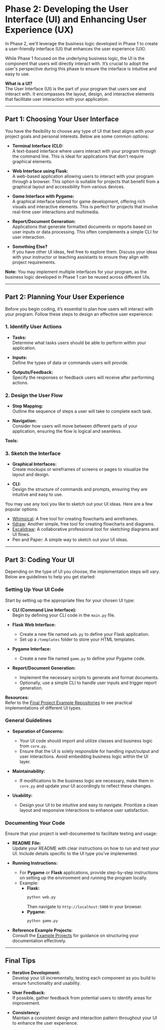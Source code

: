 # Phase 2: Developing the User Interface (UI) and Enhancing User Experience (UX)

In Phase 2, we'll leverage the business logic developed in Phase 1 to create a user-friendly interface (UI) that enhances the user experience (UX).

While Phase 1 focused on the underlying business logic, the UI is the component that users will directly interact with. It’s crucial to adopt the user's perspective during this phase to ensure the interface is intuitive and easy to use.

**What is a UI?**  
The User Interface (UI) is the part of your program that users see and interact with. It encompasses the layout, design, and interactive elements that facilitate user interaction with your application.

---

## Part 1: Choosing Your User Interface

You have the flexibility to choose any type of UI that best aligns with your project goals and personal interests. Below are some common options:

- **Terminal Interface (CLI):**  
  A text-based interface where users interact with your program through the command line. This is ideal for applications that don't require graphical elements.

- **Web Interface using Flask:**  
  A web-based application allowing users to interact with your program through a browser. This option is suitable for projects that benefit from a graphical layout and accessibility from various devices.

- **Game Interface with Pygame:**  
  A graphical interface tailored for game development, offering rich visuals and interactive elements. This is perfect for projects that involve real-time user interactions and multimedia.

- **Report/Document Generation:**  
  Applications that generate formatted documents or reports based on user inputs or data processing. This often complements a simple CLI for user interaction.

- **Something Else?**  
  If you have other UI ideas, feel free to explore them. Discuss your ideas with your instructor or teaching assistants to ensure they align with project requirements.

**Note:** You may implement multiple interfaces for your program, as the business logic developed in Phase 1 can be reused across different UIs.

---

## Part 2: Planning Your User Experience

Before you begin coding, it’s essential to plan how users will interact with your program. Follow these steps to design an effective user experience:

### 1. Identify User Actions

- **Tasks:**  
  Determine what tasks users should be able to perform within your application.

- **Inputs:**  
  Define the types of data or commands users will provide.

- **Outputs/Feedback:**  
  Specify the responses or feedback users will receive after performing actions.

### 2. Design the User Flow

- **Step Mapping:**  
  Outline the sequence of steps a user will take to complete each task.

- **Navigation:**  
  Consider how users will move between different parts of your application, ensuring the flow is logical and seamless.

**Tools:**

### 3. Sketch the Interface

- **Graphical Interfaces:**  
  Create mockups or wireframes of screens or pages to visualize the layout and design.

- **CLI:**  
  Design the structure of commands and prompts, ensuring they are intuitive and easy to use.

You may use any tool you like to sketch out your UI ideas. Here are a few popular options:

- [Whimsical](https://whimsical.com/): A free tool for creating flowcharts and wireframes.
- [tldraw](https://tldraw.com/): Another simple, free tool for creating flowcharts and diagrams.
- [Excalidraw](https://excalidraw.com/): A collaborative professional tool for sketching diagrams and UI flows.
- Pen and Paper: A simple way to sketch out your UI ideas.

---

## Part 3: Coding Your UI

Depending on the type of UI you choose, the implementation steps will vary. Below are guidelines to help you get started:

### Setting Up Your UI Code

Start by setting up the appropriate files for your chosen UI type:

- **CLI (Command Line Interface):**  
  Begin by defining your CLI code in the `main.py` file.

- **Flask Web Interface:**

  - Create a new file named `web.py` to define your Flask application.
  - Set up a `/templates` folder to store your HTML templates.

- **Pygame Interface:**

  - Create a new file named `game.py` to define your Pygame code.

- **Report/Document Generation:**
  - Implement the necessary scripts to generate and format documents.
  - Optionally, use a simple CLI to handle user inputs and trigger report generation.

**Resources:**  
Refer to the [Final Project Example Repositories](https://github.com/fu-cs-121/final-project/blob/main/resources/examples.md) to see practical implementations of different UI types.

### General Guidelines

- **Separation of Concerns:**

  - Your UI code should import and utilize classes and business logic from `core.py`.
  - Ensure that the UI is solely responsible for handling input/output and user interactions. Avoid embedding business logic within the UI layer.

- **Maintainability:**

  - If modifications to the business logic are necessary, make them in `core.py` and update your UI accordingly to reflect these changes.

- **Usability:**
  - Design your UI to be intuitive and easy to navigate. Prioritize a clean layout and responsive interactions to enhance user satisfaction.

### Documenting Your Code

Ensure that your project is well-documented to facilitate testing and usage:

- **README File:**  
  Update your README with clear instructions on how to run and test your UI. Include details specific to the UI type you’ve implemented.

- **Running Instructions:**

  - For **Pygame** or **Flask** applications, provide step-by-step instructions on setting up the environment and running the program locally.
  - Example:
    - **Flask:**
      ```bash
      python web.py
      ```
      Then navigate to `http://localhost:5000` in your browser.
    - **Pygame:**
      ```bash
      python game.py
      ```

- **Reference Example Projects:**  
  Consult the [Example Projects](https://github.com/fu-cs-121/final-project/blob/main/resources/examples.md) for guidance on structuring your documentation effectively.

---

## Final Tips

- **Iterative Development:**  
  Develop your UI incrementally, testing each component as you build to ensure functionality and usability.

- **User Feedback:**  
  If possible, gather feedback from potential users to identify areas for improvement.

- **Consistency:**  
  Maintain a consistent design and interaction pattern throughout your UI to enhance the user experience.
